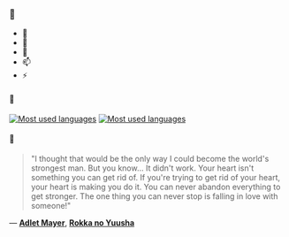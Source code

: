 ### 👋

- 🔭
- 🌱
- 💬
- 📫
- ⚡

#### 🧏

[![Most used languages](https://github-readme-stats-aynah.vercel.app/api/top-langs/?username=aynh&theme=solarized-dark&langs_count=6&layout=compact&hide_title=true)](https://github.com/anuraghazra/github-readme-stats#gh-dark-mode-only)
[![Most used languages](https://github-readme-stats-aynah.vercel.app/api/top-langs/?username=aynh&theme=solarized-light&langs_count=6&layout=compact&hide_title=true)](https://github.com/anuraghazra/github-readme-stats#gh-light-mode-only)

#### 💬

> "I thought that would be the only way I could become the world's strongest man. But you know... It didn't work. Your heart isn't something you can get rid of. If you're trying to get rid of your heart, your heart is making you do it. You can never abandon everything to get stronger. The one thing you can never stop is falling in love with someone!"

&mdash; [**Adlet Mayer**](https://myanimelist.net/character.php?q=Adlet%20Mayer&cat=character), [**Rokka no Yuusha**](https://myanimelist.net/search/all?q=Rokka%20no%20Yuusha&cat=all)

